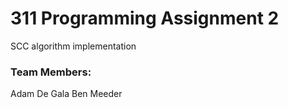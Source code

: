 # 311 Programming Assignment 2
SCC algorithm implementation

### Team Members:
Adam De Gala
Ben Meeder
